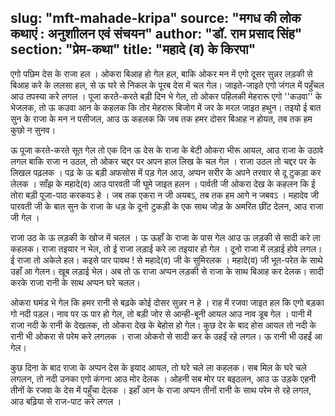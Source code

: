 slug: "mft-mahade-kripa"
source: "मगध की लोक कथाएं : अनुशाीलन एवं संचयन"
author: "डॉ. राम प्रसाद सिंह"
section: "प्रेम-कथा"
title: "महादे (व) के किरपा"
---
एगो पछिम देस के राजा हल । ओकरा बिआह हो गेल हल, बाकि ओकर मन में एगो दूसर सुन्नर लड़की से बिआह करे के ललसा हल, से ऊ घरे से निकल के पूरब देस में चल गेल। जाइते-जाइते एगो जंगल में पहुँचल आउ तपस्या करे लगल । पूजा करते-करते बड़ी दिन भे गेल, तो ओकर पहिलकी मेहरारू एगो ''कउवा'' के भेजलक, तो ऊ कउवा आन के कहलक कि तोर मेहरारू बिजोग में जर के मरल जाइत हथुन। तइयो ई बात सुन के राजा के मन न पसीजल, आउ ऊ कहलक कि जब तक हमर दोसर बिआह न होयत, तब तक हम कुछो न सुनव। 

ऊ पूजा करते-करते सूत गेल तो एक दिन ऊ देस के राजा के बेटी ओकरा भीरू आयल, आउ राजा के उठावे लगल बाकि राजा न उठल, तो ओकर चद्दर पर अपन हाल लिख के चल गेल । राजा उठल तो चद्दर पर के लिखल पढ़लक । पढ़ के ऊ बड़ी अफसोस में पड़ गेल आउ, अप्पन सरीर के अपने तरवार से दू टुकड़ा कर लेलक । साँझ के महादे(व) आउ पारवती जी घूमे जाइत हलन । पार्वती जी ओकरा देख के कहलन कि ई तोरा बड़ी पूजा-पाठ करकवऽ हे । जब तक एकरा न जी अयबऽ, तब तक हम आगे न जबवऽ । महादेव जी पारवती जी के बात सुन के राजा के धड़ के दूनो टुकड़ी के एक साथ जोड़ के अमरित छींट देलन, आउ राजा जी गेल । 

राजा उठ के ऊ लड़की के खोज में चलल । ऊ ऊहाँ के राजा के पास गेल आउ ऊ लड़की से सादी करे ला कहलक। राजा तइयार न भेल, तो ई राजा लड़ाई करे ला तइयार हो गेल । दूनो राजा में लड़ाई होवे लगल। ई राजा तो अकेले हल। कइसे पार पावथ ! से महादे(व) जी के सुमिरलक । महादे(व) जी भूत-परेत के साथे उहाँ आ गेलन। खूब लड़ाई भेल। अब तो ऊ राजा अप्पन लड़की से राजा के साथ बिआह कर देलक। सादी करके राजा रानी के साथ अप्पन घरे चलल। 

ओकरा घमंड भे गेल कि हमर रानी से बढ़के कोई दोसर सुन्नर न हे । राह में रजवा जाइत हल कि एगो बड़का गो नदी पड़ल। नाव पर ऊ पार हो गेल, तो बड़ी जोर से आन्ही-बूनी आयल आउ नाव डूब गेल । पानी में राजा नदी के रानी के देखलक, तो ओकरा देख के बेहोस हो गेल। कुछ देर के बाद होस आयल तो नदी के रानी भी ओकरा से परेम करे लगलक । राजा ओकरो से सादी कर के उहईं रहे लगल। ऊ रानी भी उहईं आ गेल।

कुछ दिना के बाद राजा के अप्पन देस के इयाद आयल, तो घरे चले ला कहलक। सब मिल के घरे चले लगलन, तो नदी उनका एगो कंगना आउ मोर देलक । ओहनी सब मोर पर बइठलन, आउ ऊ उड़के एहनी तीनों के रजवा के देस में पहुँचा देलक । इहाँ आन के राजा अप्पन तीनों रानी के साथ परेम से रहे लगल, आउ बढ़िया से राज-पाट करे लगल । 
